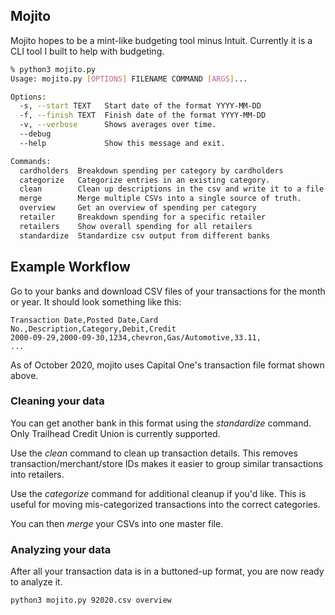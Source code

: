 ## Mojito

Mojito hopes to be a mint-like budgeting tool minus Intuit. Currently it is a CLI tool I built to help with budgeting. 

```bash
% python3 mojito.py                                     
Usage: mojito.py [OPTIONS] FILENAME COMMAND [ARGS]...

Options:
  -s, --start TEXT   Start date of the format YYYY-MM-DD
  -f, --finish TEXT  Finish date of the format YYYY-MM-DD
  -v, --verbose      Shows averages over time.
  --debug
  --help             Show this message and exit.

Commands:
  cardholders  Breakdown spending per category by cardholders
  categorize   Categorize entries in an existing category.
  clean        Clean up descriptions in the csv and write it to a file
  merge        Merge multiple CSVs into a single source of truth.
  overview     Get an overview of spending per category
  retailer     Breakdown spending for a specific retailer
  retailers    Show overall spending for all retailers
  standardize  Standardize csv output from different banks
```

## Example Workflow

Go to your banks and download CSV files of your transactions for the month or year. It should look something like this:

```csv
Transaction Date,Posted Date,Card No.,Description,Category,Debit,Credit
2000-09-29,2000-09-30,1234,chevron,Gas/Automotive,33.11,
...
```

As of October 2020, mojito uses Capital One's transaction file format shown above. 

### Cleaning your data

You can get another bank in this format using the *standardize* command. Only Trailhead Credit Union is currently supported. 

Use the *clean* command to clean up transaction details. This removes transaction/merchant/store IDs makes it easier to group similar transactions into retailers.

Use the *categorize* command for additional cleanup if you'd like. This is useful for moving mis-categorized transactions into the correct categories.

You can then *merge* your CSVs into one master file. 

### Analyzing your data

After all your transaction data is in a buttoned-up format, you are now ready to analyze it. 

```bash
python3 mojito.py 92020.csv overview
```